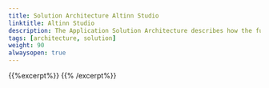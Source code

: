 ```yaml
---
title: Solution Architecture Altinn Studio
linktitle: Altinn Studio
description: The Application Solution Architecture describes how the functionality is located in the different applications. 
tags: [architecture, solution]
weight: 90
alwaysopen: true
---
```


{{%excerpt%}}
<object data="/teknologi/altinnstudio/architecture/application/solution/altinn-studio/altinnstudio__solutionarchitecture.svg" type="image/svg+xml" style="width: 100%;"></object>
{{% /excerpt%}}
